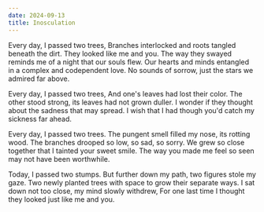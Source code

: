 ```yaml
---
date: 2024-09-13
title: Inosculation
---
```


Every day, I passed two trees,
Branches interlocked and roots tangled beneath the dirt.
They looked like me and you.
The way they swayed reminds me of a night that our souls flew.
Our hearts and minds entangled in a complex and codependent love.
No sounds of sorrow, just the stars we admired far above.

Every day, I passed two trees,
And one's leaves had lost their color.
The other stood strong, its leaves had not grown duller.
I wonder if they thought about the sadness that may spread.
I wish that I had though you'd catch my sickness far ahead.

Every day, I passed two trees.
The pungent smell filled my nose, its rotting wood.
The branches drooped so low, so sad, so sorry.
We grew so close together that I tainted your sweet smile.
The way you made me feel so seen may not have been worthwhile.

Today, I passed two stumps.
But further down my path, two figures stole my gaze.
Two newly planted trees with space to grow their separate ways.
I sat down not too close, my mind slowly withdrew,
For one last time I thought they looked just like me and you.
